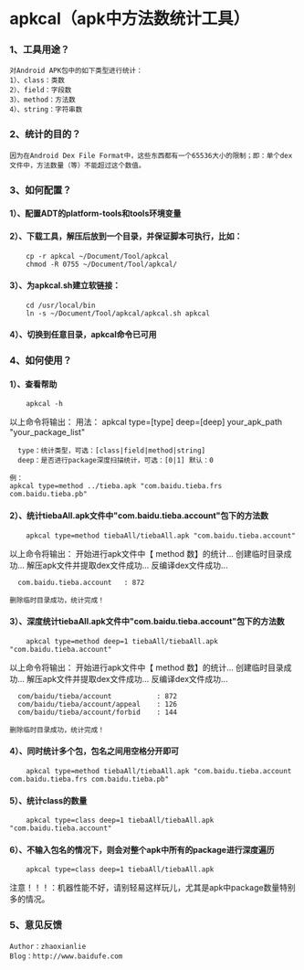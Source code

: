 apkcal（apk中方法数统计工具）
===================================

### 1、工具用途？
	对Android APK包中的如下类型进行统计：
	1）、class：类数
	2）、field：字段数
	3）、method：方法数
	4）、string：字符串数


### 2、统计的目的？
	因为在Android Dex File Format中，这些东西都有一个65536大小的限制；即：单个dex文件中，方法数量（等）不能超过这个数值。


### 3、如何配置？	
#### 1）、配置ADT的platform-tools和tools环境变量

#### 2）、下载工具，解压后放到一个目录，并保证脚本可执行，比如：
```shell
	cp -r apkcal ~/Document/Tool/apkcal
	chmod -R 0755 ~/Document/Tool/apkcal/
```	

#### 3）、为apkcal.sh建立软链接：
```shell
	cd /usr/local/bin
	ln -s ~/Document/Tool/apkcal/apkcal.sh apkcal
```	

#### 4）、切换到任意目录，apkcal命令已可用	


### 4、如何使用？
#### 1）、查看帮助
```shell
	apkcal -h
```
以上命令将输出：
	用法：
	apkcal type=[type] deep=[deep] your_apk_path "your_package_list"

	  type：统计类型，可选：[class|field|method|string]
	  deep：是否进行package深度扫描统计，可选：[0|1] 默认：0

	例：
	apkcal type=method ../tieba.apk "com.baidu.tieba.frs com.baidu.tieba.pb"

#### 2）、统计tiebaAll.apk文件中"com.baidu.tieba.account"包下的方法数
```shell
	apkcal type=method tiebaAll/tiebaAll.apk "com.baidu.tieba.account"
```
以上命令将输出：
	开始进行apk文件中【 method 数】的统计...
	创建临时目录成功...
	解压apk文件并提取dex文件成功...
	反编译dex文件成功...

	  com.baidu.tieba.account 	: 872

	删除临时目录成功，统计完成！

#### 3）、深度统计tiebaAll.apk文件中"com.baidu.tieba.account"包下的方法数
```shell
	apkcal type=method deep=1 tiebaAll/tiebaAll.apk "com.baidu.tieba.account"
```
以上命令将输出：
	开始进行apk文件中【 method 数】的统计...
	创建临时目录成功...
	解压apk文件并提取dex文件成功...
	反编译dex文件成功...

	  com/baidu/tieba/account 			: 872
	  com/baidu/tieba/account/appeal 	: 126
	  com/baidu/tieba/account/forbid 	: 144

	删除临时目录成功，统计完成！

#### 4）、同时统计多个包，包名之间用空格分开即可
```shell
	apkcal type=method tiebaAll/tiebaAll.apk "com.baidu.tieba.account com.baidu.tieba.frs com.baidu.tieba.pb"
```

#### 5）、统计class的数量
```shell
	apkcal type=class deep=1 tiebaAll/tiebaAll.apk "com.baidu.tieba.account"
```

#### 6）、不输入包名的情况下，则会对整个apk中所有的package进行深度遍历
```shell
	apkcal type=class deep=1 tiebaAll/tiebaAll.apk
```
注意！！！：机器性能不好，请别轻易这样玩儿，尤其是apk中package数量特别多的情况。

### 5、意见反馈
	Author：zhaoxianlie
	Blog：http://www.baidufe.com


